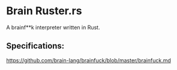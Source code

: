 # Brain Ruster.rs
A brainf**k interpreter written in Rust.

## Specifications:
https://github.com/brain-lang/brainfuck/blob/master/brainfuck.md

